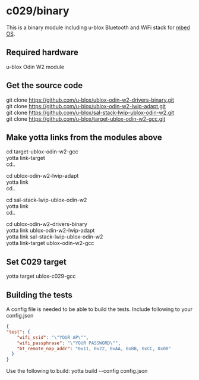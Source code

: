 # c029/binary

This is a binary module including u-blox Bluetooth and WiFi stack for [mbed OS](https://mbed/com).

## Required hardware

u-blox Odin W2 module

## Get the source code
git clone https://github.com/u-blox/ublox-odin-w2-drivers-binary.git  
git clone https://github.com/u-blox/ublox-odin-w2-lwip-adapt.git  
git clone https://github.com/u-blox/sal-stack-lwip-ublox-odin-w2.git  
git clone https://github.com/u-blox/target-ublox-odin-w2-gcc.git

## Make yotta links from the modules above  
cd target-ublox-odin-w2-gcc  
yotta link-target  
cd..  

cd ublox-odin-w2-lwip-adapt  
yotta link  
cd..  

cd sal-stack-lwip-ublox-odin-w2  
yotta link  
cd..  

cd ublox-odin-w2-drivers-binary  
yotta link ublox-odin-w2-lwip-adapt  
yotta link sal-stack-lwip-ublox-odin-w2  
yotta link-target ublox-odin-w2-gcc  

## Set C029 target  
yotta target ublox-c029-gcc

## Building the tests
A config file is needed to be able to build the tests.
Include following to your config.json
```json
{
"test": {
    "wifi_ssid": "\"YOUR AP\"",
    "wifi_passphrase": "\"YOUR PASSWORD\"",
    "bt_remote_nap_addr": "0x11, 0x22, 0xAA, 0xBB, 0xCC, 0x00"
  }
}
```
Use the following to build: yotta build --config config.json

